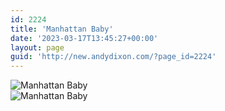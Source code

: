 ```yaml
---
id: 2224
title: 'Manhattan Baby'
date: '2023-03-17T13:45:27+00:00'
layout: page
guid: 'http://new.andydixon.com/?page_id=2224'
---
```


![Manhattan Baby](https://i0.wp.com/assets.g8x2.ldn.idrivee2-23.com/posters/Manhattan%20Baby%2001.jpg?w=1200&ssl=1 "Manhattan Baby")  
![Manhattan Baby](https://i0.wp.com/assets.g8x2.ldn.idrivee2-23.com/posters/Manhattan%20Baby%2002.jpg?w=1200&ssl=1 "Manhattan Baby")